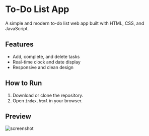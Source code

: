 # To-Do List App

A simple and modern to-do list web app built with HTML, CSS, and JavaScript.

## Features
- Add, complete, and delete tasks
- Real-time clock and date display
- Responsive and clean design

## How to Run
1. Download or clone the repository.
2. Open `index.html` in your browser.

## Preview
![screenshot](preview.png)
